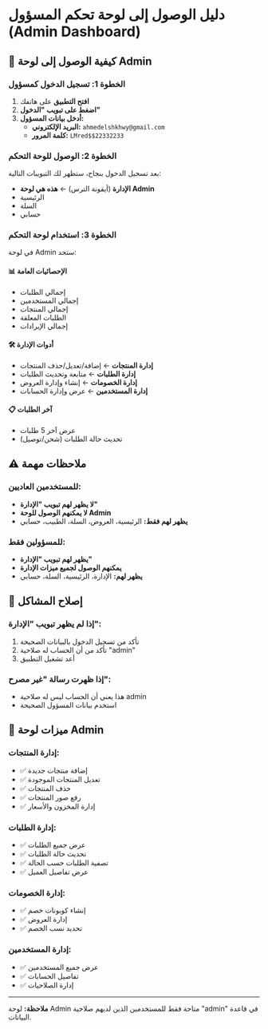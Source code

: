 # دليل الوصول إلى لوحة تحكم المسؤول (Admin Dashboard)

## 🎯 كيفية الوصول إلى لوحة Admin

### الخطوة 1: تسجيل الدخول كمسؤول
1. **افتح التطبيق** على هاتفك
2. **اضغط على تبويب "الدخول"**
3. **أدخل بيانات المسؤول:**
   - **البريد الإلكتروني:** `ahmedelshkhwy@gmail.com`
   - **كلمة المرور:** `LMred$$22332233`

### الخطوة 2: الوصول للوحة التحكم
بعد تسجيل الدخول بنجاح، ستظهر لك التبويبات التالية:
- **الإدارة** (أيقونة الترس) ← **هذه هي لوحة Admin**
- الرئيسية
- السلة  
- حسابي

### الخطوة 3: استخدام لوحة التحكم
في لوحة Admin ستجد:

#### 📊 الإحصائيات العامة
- إجمالي الطلبات
- إجمالي المستخدمين
- إجمالي المنتجات
- الطلبات المعلقة
- إجمالي الإيرادات

#### 🛠️ أدوات الإدارة
- **إدارة المنتجات** ← إضافة/تعديل/حذف المنتجات
- **إدارة الطلبات** ← متابعة وتحديث الطلبات
- **إدارة الخصومات** ← إنشاء وإدارة العروض
- **إدارة المستخدمين** ← عرض وإدارة الحسابات

#### 📋 آخر الطلبات
- عرض آخر 5 طلبات
- تحديث حالة الطلبات (شحن/توصيل)

## ⚠️ ملاحظات مهمة

### للمستخدمين العاديين:
- **لا يظهر لهم تبويب "الإدارة"**
- **لا يمكنهم الوصول للوحة Admin**
- **يظهر لهم فقط:** الرئيسية، العروض، السلة، الطبيب، حسابي

### للمسؤولين فقط:
- **يظهر لهم تبويب "الإدارة"**
- **يمكنهم الوصول لجميع ميزات الإدارة**
- **يظهر لهم:** الإدارة، الرئيسية، السلة، حسابي

## 🔧 إصلاح المشاكل

### إذا لم يظهر تبويب "الإدارة":
1. تأكد من تسجيل الدخول بالبيانات الصحيحة
2. تأكد من أن الحساب له صلاحية "admin"
3. أعد تشغيل التطبيق

### إذا ظهرت رسالة "غير مصرح":
- هذا يعني أن الحساب ليس له صلاحية admin
- استخدم بيانات المسؤول الصحيحة

## 📱 ميزات لوحة Admin

### إدارة المنتجات:
- ✅ إضافة منتجات جديدة
- ✅ تعديل المنتجات الموجودة
- ✅ حذف المنتجات
- ✅ رفع صور المنتجات
- ✅ إدارة المخزون والأسعار

### إدارة الطلبات:
- ✅ عرض جميع الطلبات
- ✅ تحديث حالة الطلبات
- ✅ تصفية الطلبات حسب الحالة
- ✅ عرض تفاصيل العميل

### إدارة الخصومات:
- ✅ إنشاء كوبونات خصم
- ✅ إدارة العروض
- ✅ تحديد نسب الخصم

### إدارة المستخدمين:
- ✅ عرض جميع المستخدمين
- ✅ تفاصيل الحسابات
- ✅ إدارة الصلاحيات

---

**ملاحظة:** لوحة Admin متاحة فقط للمستخدمين الذين لديهم صلاحية "admin" في قاعدة البيانات. 